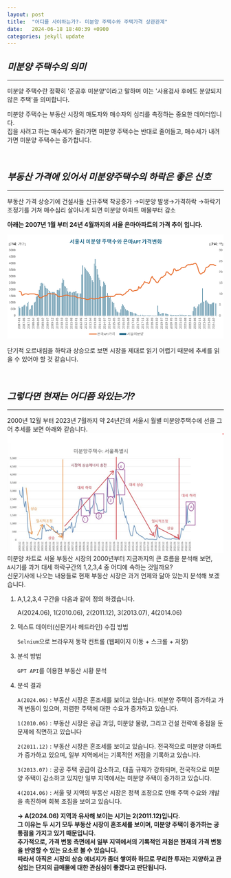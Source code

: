 ```yaml
---
layout: post
title:  "어디를 사야하는가?- 미분양 주택수와 주택가격 상관관계"
date:   2024-06-18 18:40:39 +0900
categories: jekyll update
---
```



*미분양 주택수의 의미*<br>
---
---

미분양 주택수란 정확히 '준공후 미분양'이라고 말하며 이는 '사용검사 후에도 분양되지 않은 주택'을 의미합니다.

미분양 주택수는 부동산 시장의 매도자와 매수자의 심리를 측정하는 중요한 데이터입니다.<br>
집을 사려고 하는 매수세가 올라가면 미분양 주택수는 반대로 줄어들고, 매수세가 내려가면 미분양 주택수는 증가합니다.<br>

<br>

*부동산 가격에 있어서 미분양주택수의 하락은 좋은 신호*
---
---
부동산 가격 상승기에 건설사들 신규주택 착공증가 →미분양 발생→가격하락
→하락기 조정기를 거쳐 매수심리 살아나게 되면 미분양 아파트 매물부터 감소<br>


**아래는 2007년 1월 부터 24년 4월까지의 서울 은마아파트의 가격 추이 입니다.**<br>

[![Unma Image](https://github.com/Timeleeh/skkufinal.github.io/blob/main/unma.png?raw=true)](https://github.com/Timeleeh/skkufinal.github.io/blob/main/unma.png?raw=true)

단기적 오르내림을 하락과 상승으로 보면 시장을 제대로 읽기 어렵기 때문에 추세를 읽을 수 있어야 할 것 같습니다.<br>

<br>

*그렇다면 현재는 어디쯤 와있는가?*
---
---
2000년 12월 부터 2023년 7월까지 약 24년간의 서울시 월별 미분양주택수에 선을 그어 추세를 보면 아래와 같습니다.
![Seoul Image](https://github.com/Timeleeh/skkufinal.github.io/blob/main/seoul.png?raw=true)
<br>
미분양 차트로 서울 부동산 시장의 2000년부터 지금까지의 큰 흐름을 분석해 보면,<br>
`A`시기를 과거 대세 하락구간의 1,2,3,4 중 어디에 속하는 것일까요?<br>
신문기사에 나오는 내용들로 현재 부동산 시장은 과거 언제와 닮아 있는지 분석해 보겠습니다.<br>

 1. A,1,2,3,4 구간을 다음과 같이 정의 하겠습니다.

    A(2024.06), 1(2010.06), 2(2011.12), 3(2013.07), 4(2014.06)

2. 텍스트 데이터(신문기사 헤드라인) 수집 방법

   `Selnium`으로 브라우저 동작 컨트롤 (웹페이지 이동 + 스크롤 + 저장)

3. 분석 방법

   `GPT API`를 이용한 부동산 시황 분석

4. 분석 결과

   `A(2024.06)` : 부동산 시장은 혼조세를 보이고 있습니다. 미분양 주택이 증가하고 가격 변동이 있으며, 저렴한 주택에 대한 수요가 증가하고 있습니다.
   
   `1(2010.06)` : 부동산 시장은 공급 과잉, 미분양 물량, 그리고 건설 전략에 중점을 둔 문제에 직면하고 있습니다
   
   `2(2011.12)` : 부동산 시장은 혼조세를 보이고 있습니다. 전국적으로 미분양 아파트가 증가하고 있으며, 일부 지역에서는 기록적인 저점을 기록하고 있습니다.
   
   `3(2013.07)` : 공공 주택 공급이 감소하고, 대출 규제가 강화되며, 전국적으로 미분양 주택이 감소하고 있지만 일부 지역에서는 미분양 주택이 증가하고 있습니다.
   
   `4(2014.06)` : 서울 및 지역의 부동산 시장은 정책 조정으로 인해 주택 수요와 개발을 촉진하며 회복 조짐을 보이고 있습니다.
   
   __→ A(2024.06) 지역과 유사해 보이는 시기는 2(2011.12)입니다.__<br>
   __그 이유는 두 시기 모두 부동산 시장이 혼조세를 보이며, 미분양 주택이 증가하는 공통점을 가지고 있기 때문입니다.__<br>
   __추가적으로, 가격 변동 측면에서 일부 지역에서의 기록적인 저점은 현재의 가격 변동을 반영할 수 있는 요소로 볼 수 있습니다.__<br>
   __따라서 아직은 시장의 상승 에너지가 좀더 쌓여하 하므로 무리한 투자는 지양하고 관심있는 단지의 급매물에 대한 관심심이 좋겠다고 판단됩니다.__

